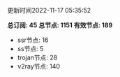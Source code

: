 更新时间2022-11-17 05:35:52

**总订阅: 45**
**总节点: 1151**
**有效节点: 189**
- ssr节点: 16
- ss节点: 5
- trojan节点: 28
- v2ray节点: 140
